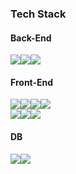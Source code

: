<h3>Tech Stack</h3>
<h4>Back-End</h4>
<p dir="auto">
<img src="https://img.shields.io/badge/-Django-092E20?logo=Django&amp;logoColor=white&amp;labelColor=092E20" style="max-width: 100%;"><img src="https://img.shields.io/badge/-Express-000000?logo=Express&amp;logoColor=white&amp;labelColor=000000" style="max-width: 100%;"><img src="https://img.shields.io/badge/-Spring-6DB33F?logo=Spring&amp;logoColor=white&amp;labelColor=6DB33F" style="max-width: 100%;"></p>

<h4>Front-End</h4>
<p dir="auto">
<img src="https://img.shields.io/badge/-html5-E34F26?logo=html5&amp;logoColor=white&amp;labelColor=E34F26" style="max-width: 100%;"><img src="https://img.shields.io/badge/-css3-1572B6?logo=html5&amp;logoColor=white&amp;labelColor=1572B6 style="max-width: 100%;"><img src="https://img.shields.io/badge/-Javascript-F7DF1E?logo=Javascript&amp;logoColor=white&amp;labelColor=F7DF1E" style="max-width: 100%;"><img src="https://img.shields.io/badge/-TypeScript-3178C6?logo=TypeScript&amp;logoColor=white&amp;labelColor=3178C6" style="max-width: 100%;"><br/><img src="https://img.shields.io/badge/-React-61DAFB?logo=React&amp;logoColor=black&amp;labelColor=61DAFB" style="max-width: 100%;"><img src="https://img.shields.io/badge/-Chakra UI-319795?logo=Chakra UI&amp;logoColor=white&amp;labelColor=319795" style="max-width: 100%;"><img src="https://img.shields.io/badge/-tailwindcss-06B6D4?logo=tailwindcss&amp;logoColor=white&amp;labelColor=06B6D4" style="max-width: 100%;"></p>

<h4>DB</h4>
<p dir="auto">
<img src="https://img.shields.io/badge/-MongoDB-47A248?logo=MongoDB&amp;logoColor=white&amp;labelColor=47A248" style="max-width: 100%;"><img src="https://img.shields.io/badge/-SQLite-4479A1?logo=SQLite&amp;logoColor=white&amp;labelColor=4479A1" style="max-width: 100%;"></p>
  
<!--![Anurag's GitHub stats](https://github-readme-stats.vercel.app/api?username=dockerel&show_icons=true&theme=vue)-->

<!--[![Solved.ac
프로필](http://mazassumnida.wtf/api/v2/generate_badge?boj=dgh0001)](https://solved.ac/dgh0001)-->
